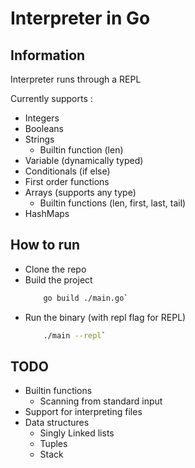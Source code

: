 # Interpreter in Go

## Information

Interpreter runs through a REPL

Currently supports :
- Integers
- Booleans
- Strings
    - Builtin function (len)
- Variable (dynamically typed)
- Conditionals (if else)
- First order functions
- Arrays (supports any type)
   - Builtin functions (len, first, last, tail)
- HashMaps

## How to run
- Clone the repo
- Build the project
    ```bash
        go build ./main.go`
- Run the binary (with repl flag for REPL)
    ```bash
        ./main --repl`

## TODO
- Builtin functions
    - Scanning from standard input
- Support for interpreting files
- Data structures
    - Singly Linked lists
    - Tuples
    - Stack

